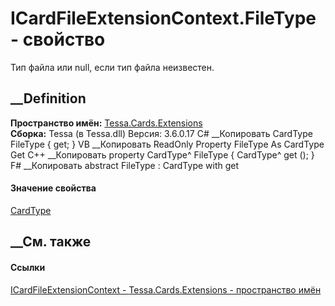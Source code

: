 # ICardFileExtensionContext.FileType - свойство
Тип файла или null, если тип файла неизвестен.
## __Definition
 **Пространство имён:** [Tessa.Cards.Extensions](N_Tessa_Cards_Extensions.htm)  
 **Сборка:** Tessa (в Tessa.dll) Версия: 3.6.0.17
C# __Копировать
    CardType FileType { get; }
VB __Копировать
     ReadOnly Property FileType As CardType
    	Get
C++ __Копировать
    property CardType^ FileType {
    	CardType^ get ();
    }
F# __Копировать
     abstract FileType : CardType with get
#### Значение свойства
[CardType](T_Tessa_Cards_CardType.htm)
##  __См. также
#### Ссылки
[ICardFileExtensionContext -
](T_Tessa_Cards_Extensions_ICardFileExtensionContext.htm)
[Tessa.Cards.Extensions - пространство имён](N_Tessa_Cards_Extensions.htm)

